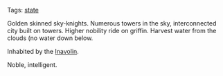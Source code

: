 Tags: [state](States)

Golden skinned sky-knights. Numerous towers in the sky, interconnected city built on towers. Higher nobility ride on griffin. Harvest water from the clouds (no water down below.

Inhabited by the [Inavolin](Inavolin).

Noble, intelligent.
